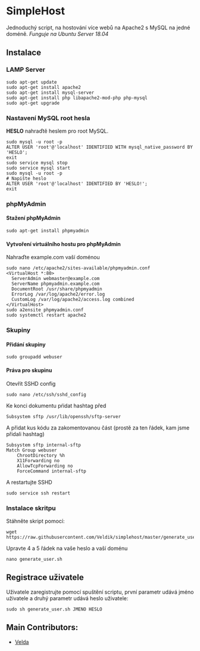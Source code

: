 # SimpleHost
Jednoduchý script, na hostování více webů na Apache2 s MySQL na jedné doméně.
*Funguje na Ubuntu Server 18.04*
## Instalace
### LAMP Server
```
sudo apt-get update
sudo apt-get install apache2
sudo apt-get install mysql-server
sudo apt-get install php libapache2-mod-php php-mysql
sudo apt-get upgrade
```
### Nastavení MySQL root hesla
**HESLO** nahraďtě heslem pro root MySQL.
```
sudo mysql -u root -p
ALTER USER 'root'@'localhost' IDENTIFIED WITH mysql_native_password BY 'HESLO';
exit
sudo service mysql stop
sudo service mysql start
sudo mysql -u root -p
# Napište heslo
ALTER USER 'root'@'localhost' IDENTIFIED BY 'HESLO!'; 
exit
```
### phpMyAdmin
#### Stažení phpMyAdmin
```
sudo apt-get install phpmyadmin
```
#### Vytvoření virtuálního hostu pro phpMyAdmin
Nahraďte example.com vaší doménou
```
sudo nano /etc/apache2/sites-available/phpmyadmin.conf
<VirtualHost *:80>
  ServerAdmin webmaster@example.com
  ServerName phpmyadmin.example.com
  DocumentRoot /usr/share/phpmyadmin
  ErrorLog /var/log/apache2/error.log
  CustomLog /var/log/apache2/access.log combined
</VirtualHost>
sudo a2ensite phpmyadmin.conf
sudo systemctl restart apache2
```
### Skupiny
#### Přidání skupiny 
```
sudo groupadd webuser
```
#### Práva pro skupinu
Otevřít SSHD config
```
sudo nano /etc/ssh/sshd_config
```
Ke konci dokumentu pŕidat hashtag před
```
Subsystem sftp /usr/lib/openssh/sftp-server
```
A přidat kus kódu za zakomentovanou část (prostě za ten řádek, kam jsme přidali hashtag)
```
Subsystem sftp internal-sftp
Match Group webuser
    ChrootDirectory %h
    X11Forwarding no
    AllowTcpForwarding no
    ForceCommand internal-sftp
```
A restartujte SSHD
```
sudo service ssh restart
```
### Instalace skritpu
Stáhněte skript pomocí:
```
wget https://raw.githubusercontent.com/Veldik/simplehost/master/generate_user.sh
```
Upravte 4 a 5 řádek na vaše heslo a vaší doménu
```
nano generate_user.sh
```
## Registrace uživatele
Uživatele zaregistrujte pomocí spuštění scriptu, první parametr udává jméno uživatele a druhý parametr udává heslo uživatele:
```
sudo sh generate_user.sh JMENO HESLO
```
## Main Contributors:
* [Velda](https://github.com/Veldik/)

